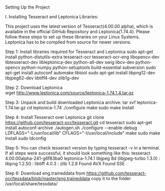 ﻿Setting Up the Project



I. Installing Tesseract and Leptonica Libraries:
	

This project uses the latest version of Tesseract(4.00.00 alpha), which is available in the official GitHub Repository and Leptonica(1.74.4). Please follow these steps to set up these libraries on your Linux Systems. Leptonica has to be compiled from source for newer versions. 

Step 1: Install libraries required for Tesseract and Leptonica
sudo apt-get install python-distutils-extra tesseract-ocr tesseract-ocr-eng libopencv-dev libtesseract-dev libleptonica-dev python-all-dev swig libcv-dev python-opencv python-numpy python-setuptools build-essential subversion
sudo apt-get install autoconf automake libtool
sudo apt-get install libpng12-dev libjpeg62-dev libtiff4-dev zlib1g-dev

Step 2: Download Leptonica	
wget http://www.leptonica.com/source/leptonica-1.74.1.4.tar.gz 

Step 3: Unpack and build downloaded Leptonica archive:
tar xvf leptonica-1.74.tar.gz
cd leptonica-1.74
./configure
make
sudo make install

Step 4: Install Tesseract over Leptonica
git clone https://github.com/tesseract-ocr/tesseract.git
cd tesseract
sudo apt-get install autoconf-archive
./autogen.sh
./configure --enable-debug
LDFLAGS="-L/usr/local/lib" CFLAGS="-I/usr/local/include" make
sudo make install
sudo ldconfig

Step 5: You can check tesseract version by typing tesseract -v in a terminal. If all steps were successful, it should look something like this:
tesseract 4.00.00alpha-241-g6f83ba0
leptonica-1.74.1
libjpeg 8d (libjpeg-turbo 1.3.0) : libpng 1.2.50 : libtiff 4.0.3 : zlib 1.2.8
Found AVX
Found SSE

Step 6: Download eng.traineddata from 
https://github.com/tesseract-ocr/tessdata/blob/master/eng.traineddata copy it to the folder
/usr/local/share/tessdata/


  

